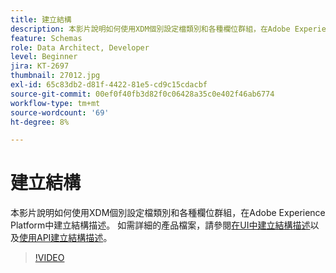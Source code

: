 ```yaml
---
title: 建立結構
description: 本影片說明如何使用XDM個別設定檔類別和各種欄位群組，在Adobe Experience Platform中建立結構描述。
feature: Schemas
role: Data Architect, Developer
level: Beginner
jira: KT-2697
thumbnail: 27012.jpg
exl-id: 65c83db2-d81f-4422-81e5-cd9c15cdacbf
source-git-commit: 00ef0f40fb3d82f0c06428a35c0e402f46ab6774
workflow-type: tm+mt
source-wordcount: '69'
ht-degree: 8%

---
```


# 建立結構

本影片說明如何使用XDM個別設定檔類別和各種欄位群組，在Adobe Experience Platform中建立結構描述。 如需詳細的產品檔案，請參閱[在UI中建立結構描述](https://experienceleague.adobe.com/docs/experience-platform/xdm/tutorials/create-schema-ui.html?lang=zh-Hant)以及[使用API建立結構描述](https://experienceleague.adobe.com/docs/experience-platform/xdm/tutorials/create-schema-api.html?lang=zh-Hant)。

>[!VIDEO](https://video.tv.adobe.com/v/27012?learn=on)